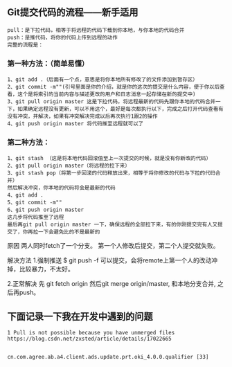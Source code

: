
## Git提交代码的流程——新手适用
	pull：是下拉代码，相等于将远程的代码下载到你本地，与你本地的代码合并
	push：是推代码，将你的代码上传到远程的动作
	完整的流程是：

### 第一种方法：（简单易懂）

	1、git add .（后面有一个点，意思是将你本地所有修改了的文件添加到暂存区）
	2、git commit -m""(引号里面是你的介绍，就是你的这次的提交是什么内容，便于你以后查看，这个是将索引的当前内容与描述更改的用户和日志消息一起存储在新的提交中)
	3、git pull origin master 这是下拉代码，将远程最新的代码先跟你本地的代码合并一下，如果确定远程没有更新，可以不用这个，最好是每次都执行以下，完成之后打开代码查看有没有冲突，并解决，如果有冲突解决完成以后再次执行1跟2的操作
	4、git push origin master 将代码推至远程就可以了

 

### 第二种方法：

	1、git stash （这是将本地代码回滚值至上一次提交的时候，就是没有你新改的代码）
	2、git pull origin master（将远程的拉下来）
	3、git stash pop（将第一步回滚的代码释放出来，相等于将你修改的代码与下拉的代码合并）
	然后解决冲突，你本地的代码将会是最新的代码
	4、git add .
	5、git commit -m""
	6、git push origin master
	这几步将代码推至了远程
	最后再git pull origin master 一下，确保远程的全部拉下来，有的你刚提交完有人又提交了，你再拉一下会避免比的不是最新的


原因
两人同时fetch了一个分支。 第一个人修改后提交，第二个人提交就失败。

解决方法
1.强制推送
$ git push -f
可以提交，会将remote上第一个人的改动冲掉，比较暴力，不太好。

2.正常解决
先 git fetch origin 然后git merge origin/master, 和本地分支合并, 之后再push。



## 下面记录一下我在开发中遇到的问题

	1 Pull is not possible because you have unmerged files
	https://blog.csdn.net/zxsted/article/details/17022665
	
	
	cn.com.agree.ab.a4.client.ads.update.prt.oki_4.0.0.qualifier [33]